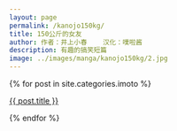 ```yaml
---
layout: page
permalink: /kanojo150kg/
title: 150公斤的女友
author: 作者：井上小春    汉化：噗啦酱
description: 有趣的搞笑短篇
image: ../images/manga/kanojo150kg/2.jpg
---
```

<div class="posts">
  {% for post in site.categories.imoto %}
    <article class="post">
      <p><a href="{{ site.baseurl }}{{ post.url }}" target="_blank">{{ post.title }}</a></p>
    </article>
  {% endfor %}
</div>
